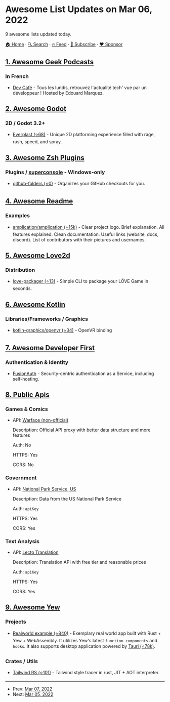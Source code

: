 # Awesome List Updates on Mar 06, 2022

9 awesome lists updated today.

[🏠 Home](/README.md) · [🔍 Search](https://www.trackawesomelist.com/search/) · [🔥 Feed](https://www.trackawesomelist.com/rss.xml) · [📮 Subscribe](https://trackawesomelist.us17.list-manage.com/subscribe?u=d2f0117aa829c83a63ec63c2f&id=36a103854c) · [❤️  Sponsor](https://github.com/sponsors/theowenyoung)



## [1. Awesome Geek Podcasts](/content/ayr-ton/awesome-geek-podcasts/README.md)

### In French

*   [Dev Café](https://dev-cafe.fr/) - Tous les lundis, retrouvez l'actualité tech' vue par un développeur ! Hosted by Edouard Marquez.

## [2. Awesome Godot](/content/godotengine/awesome-godot/README.md)

### 2D / Godot 3.2+

*   [Everplast (⭐68)](https://github.com/WraithWinterly/Everplast) - Unique 2D platforming experience filled with rage, rush, speed, and spray.

## [3. Awesome Zsh Plugins](/content/unixorn/awesome-zsh-plugins/README.md)

### Plugins / [superconsole](https://github.com/alexchmykhalo/superconsole) - Windows-only

*   [github-folders (⭐0)](https://github.com/buzuloiu/zsh-github-folders) - Organizes your GitHub checkouts for you.

## [4. Awesome Readme](/content/matiassingers/awesome-readme/README.md)

### Examples

*   [amplication/amplication (⭐15k)](https://github.com/amplication/amplication#readme) - Clear project logo. Brief explanation. All features explained. Clean documentation. Useful links (website, docs, discord). List of contributors with their pictures and usernames.

## [5. Awesome Love2d](/content/love2d-community/awesome-love2d/README.md)

### Distribution

*   [love-packager (⭐13)](https://github.com/simplifylabs/love-packager) - Simple CLI to package your LÖVE Game in seconds.

## [6. Awesome Kotlin](/content/KotlinBy/awesome-kotlin/README.md)

### Libraries/Frameworks / Graphics

*   [kotlin-graphics/openvr (⭐34)](https://github.com/kotlin-graphics/openvr) - OpenVR binding

## [7. Awesome Developer First](/content/agamm/awesome-developer-first/README.md)

### Authentication & Identity

*   [FusionAuth](https://fusionauth.io/) - Security-centric authentication as a Service, including self-hosting.

## [8. Public Apis](/content/public-apis/public-apis/README.md)

### Games & Comics

- API: [Warface (non-official)](https://api.wfstats.cf)

  Description: Official API proxy with better data structure and more features

  Auth: No

  HTTPS: Yes

  CORS: No



### Government

- API: [National Park Service, US](https://www.nps.gov/subjects/developer/)

  Description: Data from the US National Park Service

  Auth: `apiKey`

  HTTPS: Yes

  CORS: Yes



### Text Analysis

- API: [Lecto Translation](https://rapidapi.com/lecto-lecto-default/api/lecto-translation/)

  Description: Translation API with free tier and reasonable prices

  Auth: `apiKey`

  HTTPS: Yes

  CORS: Yes



## [9. Awesome Yew](/content/jetli/awesome-yew/README.md)

### Projects

*   [Realworld example (⭐840)](https://github.com/jetli/rust-yew-realworld-example-app) - Exemplary real world app built with Rust + Yew + WebAssembly. It utilizes Yew's latest `function components` and `hooks`. It also supports desktop application powered by [Tauri (⭐78k)](https://github.com/tauri-apps/tauri).

### Crates / Utils

*   [Tailwind RS (⭐101)](https://github.com/oovm/tailwind-rs) - Tailwind style tracer in rust, JIT + AOT interpreter.

---

- Prev: [Mar 07, 2022](/content/2022/03/07/README.md)
- Next: [Mar 05, 2022](/content/2022/03/05/README.md)